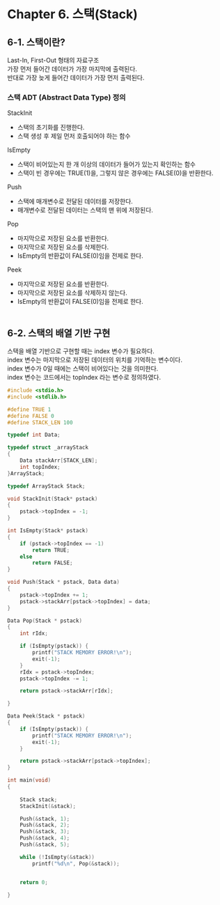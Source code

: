 # Chapter 6. 스택(Stack)

## 6-1. 스택이란?
Last-In, First-Out 형태의 자료구조<br>
가장 먼저 들어간 데이터가 가장 마지막에 출력된다.<br> 
반대로 가장 늦게 들어간 데이터가 가장 먼저 출력된다. <br>


### 스택 ADT (Abstract Data Type) 정의
StackInit 
- 스택의 초기화를 진행한다.
- 스택 생성 후 제일 먼저 호출되어야 하는 함수

IsEmpty
- 스택이 비어있는지 한 개 이상의 데이터가 들어가 있는지 확인하는 함수
- 스택이 빈 경우에는 TRUE(1)을, 그렇지 않은 경우에는 FALSE(0)을 반환한다.

Push
- 스택에 매개변수로 전달된 데이터를 저장한다. 
- 매개변수로 전달된 데이터는 스택의 맨 위에 저장된다.

Pop 
- 마지막으로 저장된 요소를 반환한다.
- 마지막으로 저장된 요소를 삭제한다.
- IsEmpty의 반환값이 FALSE(0)임을 전제로 한다.

Peek
- 마지막으로 저장된 요소를 반환한다.
- 마지막으로 저장된 요소를 삭제하지 않는다.
- IsEmpty의 반환값이 FALSE(0)임을 전제로 한다.
<br></br>
## 6-2. 스택의 배열 기반 구현
스택을 배열 기반으로 구현할 때는 index 변수가 필요하다. <br>
index 변수는 마지막으로 저장된 데이터의 위치를 기억하는 변수이다. <br>
index 변수가 0일 때에는 스택이 비어있다는 것을 의미한다. <br>
index 변수는 코드에서는 topIndex 라는 변수로 정의하였다. <br>

```C
#include <stdio.h>
#include <stdlib.h>

#define TRUE 1
#define FALSE 0
#define STACK_LEN 100

typedef int Data;

typedef struct _arrayStack
{
	Data stackArr[STACK_LEN];
	int topIndex;
}ArrayStack;

typedef ArrayStack Stack;

void StackInit(Stack* pstack) 
{
	pstack->topIndex = -1;
}

int IsEmpty(Stack* pstack)
{
	if (pstack->topIndex == -1)
		return TRUE;
	else
		return FALSE;
}

void Push(Stack * pstack, Data data)
{
	pstack->topIndex += 1;
	pstack->stackArr[pstack->topIndex] = data;
}

Data Pop(Stack * pstack)
{
	int rIdx;

	if (IsEmpty(pstack)) {
		printf("STACK MEMORY ERROR!\n");
		exit(-1);
	}
	rIdx = pstack->topIndex;
	pstack->topIndex -= 1;

	return pstack->stackArr[rIdx];

}

Data Peek(Stack * pstack)
{
	if (IsEmpty(pstack)) {
		printf("STACK MEMORY ERROR!\n");
		exit(-1);
	}

	return pstack->stackArr[pstack->topIndex];
}

int main(void)
{
	
	Stack stack;
	StackInit(&stack);

	Push(&stack, 1);
	Push(&stack, 2);
	Push(&stack, 3);
	Push(&stack, 4);
	Push(&stack, 5);

	while (!IsEmpty(&stack))
		printf("%d\n", Pop(&stack));


	return 0;
  
}
```




